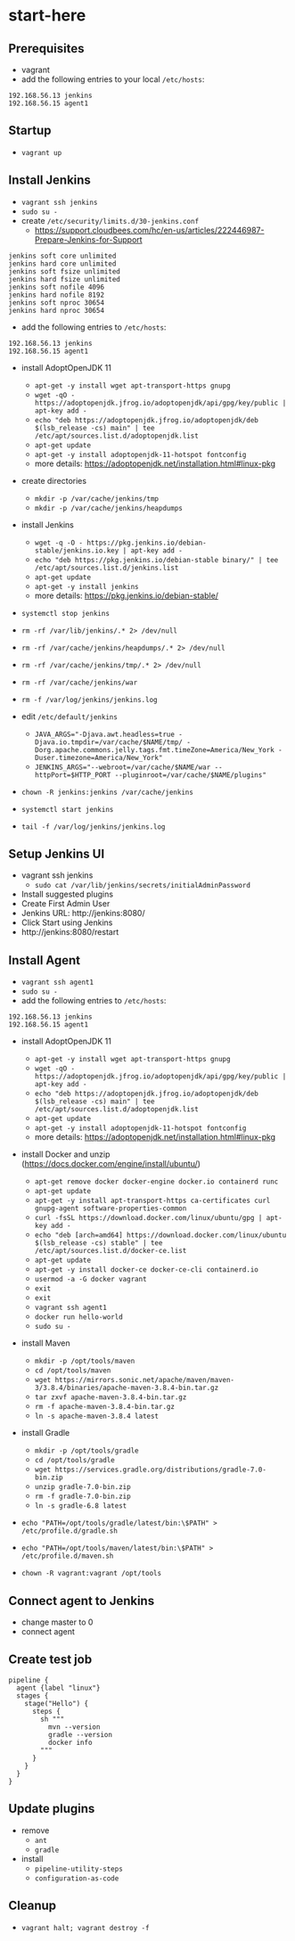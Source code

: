 # start-here

## Prerequisites

* vagrant
* add the following entries to your local `/etc/hosts`:

```
192.168.56.13 jenkins
192.168.56.15 agent1
```

## Startup

* `vagrant up`

## Install Jenkins

* `vagrant ssh jenkins`
* `sudo su -`
* create `/etc/security/limits.d/30-jenkins.conf`
  * https://support.cloudbees.com/hc/en-us/articles/222446987-Prepare-Jenkins-for-Support

```
jenkins soft core unlimited
jenkins hard core unlimited
jenkins soft fsize unlimited
jenkins hard fsize unlimited
jenkins soft nofile 4096
jenkins hard nofile 8192
jenkins soft nproc 30654
jenkins hard nproc 30654
```

*  add the following entries to `/etc/hosts`:

```
192.168.56.13 jenkins
192.168.56.15 agent1
```

* install AdoptOpenJDK 11
  * `apt-get -y install wget apt-transport-https gnupg`
  * `wget -qO - https://adoptopenjdk.jfrog.io/adoptopenjdk/api/gpg/key/public | apt-key add -`
  * `echo "deb https://adoptopenjdk.jfrog.io/adoptopenjdk/deb $(lsb_release -cs) main" | tee /etc/apt/sources.list.d/adoptopenjdk.list`
  * `apt-get update`
  * `apt-get -y install adoptopenjdk-11-hotspot fontconfig`
  * more details: https://adoptopenjdk.net/installation.html#linux-pkg

* create directories
  * `mkdir -p /var/cache/jenkins/tmp`
  * `mkdir -p /var/cache/jenkins/heapdumps`

* install Jenkins
  * `wget -q -O - https://pkg.jenkins.io/debian-stable/jenkins.io.key | apt-key add -`
  * `echo "deb https://pkg.jenkins.io/debian-stable binary/" | tee /etc/apt/sources.list.d/jenkins.list`
  * `apt-get update`
  * `apt-get -y install jenkins`
  * more details: https://pkg.jenkins.io/debian-stable/

* `systemctl stop jenkins`
* `rm -rf /var/lib/jenkins/.* 2> /dev/null`
* `rm -rf /var/cache/jenkins/heapdumps/.* 2> /dev/null`
* `rm -rf /var/cache/jenkins/tmp/.* 2> /dev/null`
* `rm -rf /var/cache/jenkins/war`
* `rm -f /var/log/jenkins/jenkins.log`
* edit `/etc/default/jenkins`
  * `JAVA_ARGS="-Djava.awt.headless=true -Djava.io.tmpdir=/var/cache/$NAME/tmp/ -Dorg.apache.commons.jelly.tags.fmt.timeZone=America/New_York -Duser.timezone=America/New_York"`
  * `JENKINS_ARGS="--webroot=/var/cache/$NAME/war --httpPort=$HTTP_PORT --pluginroot=/var/cache/$NAME/plugins"`
* `chown -R jenkins:jenkins /var/cache/jenkins`
* `systemctl start jenkins`
* `tail -f /var/log/jenkins/jenkins.log`

## Setup Jenkins UI

* vagrant ssh jenkins
  * `sudo cat /var/lib/jenkins/secrets/initialAdminPassword`
* Install suggested plugins
* Create First Admin User
* Jenkins URL: http://jenkins:8080/
* Click Start using Jenkins
* http://jenkins:8080/restart


## Install Agent

* `vagrant ssh agent1`
* `sudo su -`
*  add the following entries to `/etc/hosts`:

```
192.168.56.13 jenkins
192.168.56.15 agent1
```
* install AdoptOpenJDK 11
  * `apt-get -y install wget apt-transport-https gnupg`
  * `wget -qO - https://adoptopenjdk.jfrog.io/adoptopenjdk/api/gpg/key/public | apt-key add -`
  * `echo "deb https://adoptopenjdk.jfrog.io/adoptopenjdk/deb $(lsb_release -cs) main" | tee /etc/apt/sources.list.d/adoptopenjdk.list`
  * `apt-get update`
  * `apt-get -y install adoptopenjdk-11-hotspot fontconfig`
  * more details: https://adoptopenjdk.net/installation.html#linux-pkg

* install Docker and unzip (https://docs.docker.com/engine/install/ubuntu/)
  * `apt-get remove docker docker-engine docker.io containerd runc`
  * `apt-get update`
  * `apt-get -y install apt-transport-https ca-certificates curl gnupg-agent software-properties-common`
  * `curl -fsSL https://download.docker.com/linux/ubuntu/gpg | apt-key add -`
  * `echo "deb [arch=amd64] https://download.docker.com/linux/ubuntu $(lsb_release -cs) stable" | tee /etc/apt/sources.list.d/docker-ce.list`
  * `apt-get update`
  * `apt-get -y install docker-ce docker-ce-cli containerd.io`
  * `usermod -a -G docker vagrant`
  * `exit`
  * `exit`
  * `vagrant ssh agent1`
  * `docker run hello-world`
  * `sudo su -`
* install Maven
  * `mkdir -p /opt/tools/maven`
  * `cd /opt/tools/maven`
  * `wget https://mirrors.sonic.net/apache/maven/maven-3/3.8.4/binaries/apache-maven-3.8.4-bin.tar.gz`
  * `tar zxvf apache-maven-3.8.4-bin.tar.gz`
  * `rm -f apache-maven-3.8.4-bin.tar.gz`
  * `ln -s apache-maven-3.8.4 latest`
* install Gradle
  * `mkdir -p /opt/tools/gradle`
  * `cd /opt/tools/gradle`
  * `wget https://services.gradle.org/distributions/gradle-7.0-bin.zip`
  * `unzip gradle-7.0-bin.zip`
  * `rm -f gradle-7.0-bin.zip`
  * `ln -s gradle-6.8 latest`
* `echo "PATH=/opt/tools/gradle/latest/bin:\$PATH" > /etc/profile.d/gradle.sh`
* `echo "PATH=/opt/tools/maven/latest/bin:\$PATH" > /etc/profile.d/maven.sh`
* `chown -R vagrant:vagrant /opt/tools`

## Connect agent to Jenkins

* change master to 0
* connect agent

## Create test job

```
pipeline {
  agent {label "linux"}
  stages {
    stage("Hello") {
      steps {
        sh """
          mvn --version
          gradle --version
          docker info
        """
      }
    }
  }
}
```

## Update plugins

* remove
  * `ant`
  * `gradle`
* install
  * `pipeline-utility-steps`
  * `configuration-as-code`

## Cleanup

* `vagrant halt; vagrant destroy -f`